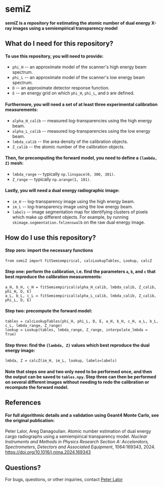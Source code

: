 # semiZ 

#### semiZ is a repository for estimating the atomic number of dual energy X-ray images using a semiempirical transparency model

## What do I need for this repository?

#### To use this repository, you will need to provide:
* `phi_H` -- an approximate model of the scanner's high energy beam spectrum.
* `phi_L` -- an approximate model of the scanner's low energy beam spectrum.
* `D` -- an approximate detector response function.
* `E` -- an energy grid on which `phi_H`, `phi_L`, and `D` are defined.

#### Furthermore, you will need a set of at least three experimental calibration measurements:
* `alpha_H_calib` -- measured log-transparencies using the high energy beam.
* `alpha_L_calib` -- measured log-transparencies using the low energy beam.
* `lmbda_calib` -- the area density of the calibration objects.
* `Z_calib` -- the atomic number of the calibration objects.

#### Then, for precomputing the forward model, you need to define a `{lambda, Z}` mesh:
* `lmbda_range` -- typically `np.linspace(0, 300, 301)`.
* `Z_range` -- typically `np.arange(1, 101)`.

#### Lastly, you will need a dual energy radiographic image:
* `im_H` -- log-transparency image using the high energy beam.
* `im_L` -- log-transparency image using the low energy beam.
* `labels` -- image segmentation map for identifying clusters of pixels which make up different objects. For example, by running `skimage.segmentation.felzenswalb` on the raw dual energy image.

## How do I use this repository?

#### Step zero: import the necessary functions

```python:
from semiZ import fitSemiempirical, calcLookupTables, Lookup, calcZ
```

#### Step one: perform the calibration, i.e. find the parameters `a`, `b`, and `c` that best reproduce the calibration measurements:

```python:
a_H, b_H, c_H = fitSemiempirical(alpha_H_calib, lmbda_calib, Z_calib, phi_H, D, E)
a_L, b_L, c_L = fitSemiempirical(alpha_L_calib, lmbda_calib, Z_calib, phi_L, D, E)
```

#### Step two: precompute the forward model:

```python:
tables = calcLookupTables(phi_H, phi_L, D, E, a_H, b_H, c_H, a_L, b_L, c_L, lmbda_range, Z_range)
lookup = Lookup(tables, lmbda_range, Z_range, interpolate_lmbda = True)
```

#### Step three: find the `{lambda, Z}` values which best reproduce the dual energy image:

```python:
lmbda, Z = calcZ(im_H, im_L, lookup, labels=labels)
```

#### Note that steps one and two only need to be performed once, and then the output can be saved to `tables.npy`. Step three can then be performed on several different images without needing to redo the calibration or recompute the forward model.

## References

#### For full algorithmic details and a validation using Geant4 Monte Carlo, see the original publication:

Peter Lalor, Areg Danagoulian. Atomic number estimation of dual energy cargo radiographs using a semiempirical transparency model. *Nuclear Instruments and Methods in Physics Research Section A: Accelerators, Spectrometers, Detectors and Associated Equipment*, 1064:169343, 2024. https://doi.org/10.1016/j.nima.2024.169343

## Questions?

For bugs, questions, or other inquiries, contact [Peter Lalor](mailto:plalor@mit.edu?subject=[GitHub]%20semiZ)
